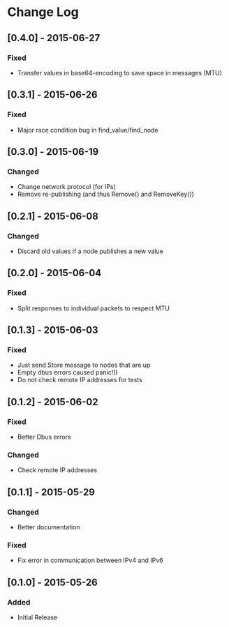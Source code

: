 # Change Log

## [0.4.0] - 2015-06-27
### Fixed
- Transfer values in base64-encoding to save space in messages (MTU)

## [0.3.1] - 2015-06-26
### Fixed
- Major race condition bug in find_value/find_node

## [0.3.0] - 2015-06-19
### Changed
- Change network protocol (for IPs)
- Remove re-publishing (and thus Remove() and RemoveKey())

## [0.2.1] - 2015-06-08
### Changed
- Discard old values if a node publishes a new value

## [0.2.0] - 2015-06-04
### Fixed
- Split responses to individual packets to respect MTU

## [0.1.3] - 2015-06-03
### Fixed
- Just send Store message to nodes that are up
- Empty dbus errors caused panic!()
- Do not check remote IP addresses for tests

## [0.1.2] - 2015-06-02
### Fixed
- Better Dbus errors
### Changed
- Check remote IP addresses

## [0.1.1] - 2015-05-29
### Changed
- Better documentation
### Fixed
- Fix error in communication between IPv4 and IPv6

## [0.1.0] - 2015-05-26
### Added
- Initial Release



